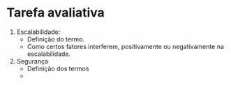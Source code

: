 # Tarefa avaliativa
1. Escalabilidade:
	- Definição do termo.
	- Como certos fatores interferem, positivamente ou negativamente na escalabilidade.
2. Segurança
	- Definição dos termos
	- 
<!--stackedit_data:
eyJoaXN0b3J5IjpbNzQwMjc1NDUyXX0=
-->